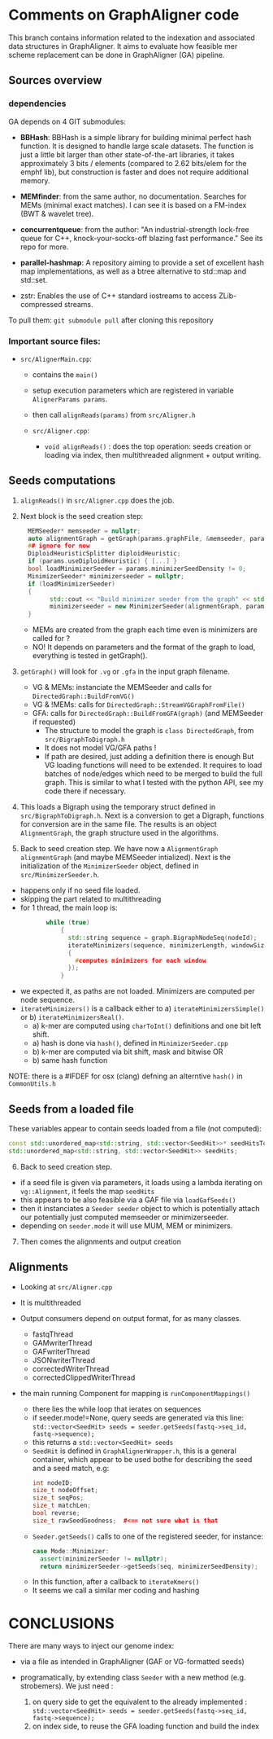 # Comments on GraphAligner code

This branch contains information related to the indexation and associated data structures in GraphAligner.
It aims to evaluate how feasible mer scheme replacement can be done in GraphAligner (GA) pipeline.

## Sources overview

### dependencies

GA depends on 4 GIT submodules: 
- **BBHash**: BBHash is a simple library for building minimal perfect hash function. It is designed to handle large scale datasets. The function is just a little bit larger than other state-of-the-art libraries, it takes approximately 3 bits / elements (compared to 2.62 bits/elem for the emphf lib), but construction is faster and does not require additional memory.

- **MEMfinder**: from the same author, no documentation. Searches for MEMs (minimal exact matches). I can see it is based on a FM-index (BWT & wavelet tree).

- **concurrentqueue**: from the author: "An industrial-strength lock-free queue for C++, knock-your-socks-off blazing fast performance." See its repo for more.

- **parallel-hashmap**: A repository aiming to provide a set of excellent hash map implementations, as well as a btree alternative to std::map and std::set. 

- zstr: Enables the use of C++ standard iostreams to access ZLib-compressed streams.

To pull them: `git submodule pull` after cloning this repository

### Important source files:

- `src/AlignerMain.cpp`: 
    - contains the `main()`
    - setup execution parameters which are registered in variable `AlignerParams params`.
    - then call `alignReads(params)` from `src/Aligner.h`

  - `src/Aligner.cpp`:
    - `void alignReads()` : does the top operation: seeds creation or loading via index, then multithreaded alignment + output writing.

## Seeds computations

1. `alignReads()` in `src/Aligner.cpp` does the job.

2. Next block is the seed creation step:
      ```C++
        MEMSeeder* memseeder = nullptr;
        auto alignmentGraph = getGraph(params.graphFile, &memseeder, params);
        ## ignore for now
        DiploidHeuristicSplitter diploidHeuristic;
        if (params.useDiploidHeuristic) { [...] }
        bool loadMinimizerSeeder = params.minimizerSeedDensity != 0;
        MinimizerSeeder* minimizerseeder = nullptr;
        if (loadMinimizerSeeder)
        {
              std::cout << "Build minimizer seeder from the graph" << std::endl;
              minimizerseeder = new MinimizerSeeder(alignmentGraph, params.minimizerLength, params.minimizerWindowSize, params.numThreads, 1.0 - params.minimizerDiscardMostNumerousFraction);
        }
      ```
      - MEMs are created from the graph each time even is minimizers are called for ?
      - NO! It depends on parameters and the format of the graph to load, everything is tested in getGraph().

3. `getGraph()` will look for `.vg` or `.gfa` in the input graph filename.
      - VG & MEMs: instanciate the MEMSeeder and calls for `DirectedGraph::BuildFromVG()`
      - VG & !MEMs: calls for `DirectedGraph::StreamVGGraphFromFile()`
      - GFA: calls for `DirectedGraph::BuildFromGFA(graph)` (and MEMSeeder if requested)  
         - The structure to model the graph is `class DirectedGraph`, from `src/BigraphToDigraph.h`
         - It does not model VG/GFA paths !
         - If path are desired, just adding a definition there is enough
           But VG loading functions will need to be extended.
           It requires to load batches of node/edges which need to be merged to build the full graph.
           This is similar to what I tested with the python API, see my code there if necessary.

4. This loads a Bigraph using the temporary struct defined in `src/BigraphToDigraph.h`. Next is a conversion to get a Digraph, functions for conversion are in the same file. The results is an object `AlignmentGraph`, the graph structure used in the algorithms.

5. Back to seed creation step. We have now a `AlignmentGraph alignmentGraph` (and maybe MEMSeeder intialized).
Next is the initialization of the `MinimizerSeeder` object, defined in `src/MinimizerSeeder.h`.

  - happens only if no seed file loaded.
  - skipping the part related to multithreading
  - for 1 thread, the main loop is: 
    ```C++
           while (true)
               {
                 std::string sequence = graph.BigraphNodeSeq(nodeId);
                 iterateMinimizers(sequence, minimizerLength, windowSize, [this, &nodeMinimizerStart, &positionDistributor, &kmerPerBucket, &positionPerBucket, &vecPos, positionSize, thread, nodeId](size_t pos, size_t kmer)
                 {
                   #computes minimizers for each window
                 });
               }
    ```
  - we expected it, as paths are not loaded. Minimizers are computed per node sequence.
  - `iterateMinimizers()` is a callback either to a) `iterateMinimizersSimple()` or b) `iterateMinimizersReal()`. 
    - a) k-mer are computed using `charToInt()` definitions and one bit left shift.
    - a) hash is done via `hash()`, defined in `MinimizerSeeder.cpp` 
    - b) k-mer are computed via bit shift, mask and bitwise OR
    - b) same hash function

NOTE: there is a #IFDEF for osx (clang) defning an alterntive `hash()` in `CommonUtils.h`  

## Seeds from a loaded file

These variables appear to contain seeds loaded from a file (not computed):
```C++
const std::unordered_map<std::string, std::vector<SeedHit>>* seedHitsToThreads = nullptr;
std::unordered_map<std::string, std::vector<SeedHit>> seedHits;
```

6. Back to seed creation step.
  - if a seed file is given via parameters, it loads using a lambda iterating on `vg::Alignment`, it feels the map `seedHits`
  - this appears to be also feasible via a GAF file via `loadGafSeeds()`  
  - then it instanciates a `Seeder seeder` object to which is potentially attach our potentially just computed memseeder or minimizerseeder.
  - depending on `seeder.mode` it will use MUM, MEM or minimizers.

7. Then comes the alignments and output creation


## Alignments

- Looking at `src/Aligner.cpp`
- It is multithreaded
- Output consumers depend on output format, for as many classes.
  - fastqThread
  - GAMwriterThread 
  - GAFwriterThread 
  - JSONwriterThread 
  - correctedWriterThread 
  - correctedClippedWriterThread

- the main running Component for mapping is `runComponentMappings()`
  - there lies the while loop that ierates on sequences
  - if seeder.mode!=None, query seeds are generated via this line:
    `std::vector<SeedHit> seeds = seeder.getSeeds(fastq->seq_id, fastq->sequence);`
  - this returns a `std::vector<SeedHit> seeds`
  - `SeedHit` is defined in `GraphAlignerWrapper.h`, this is a general container, which appear to be used bothe for describing the seed and a seed match, e.g:
    ```C++
    int nodeID;
    size_t nodeOffset;
    size_t seqPos;
    size_t matchLen;
    bool reverse;
    size_t rawSeedGoodness;  #<== not sure what is that
    ```
  - `Seeder.getSeeds()` calls to one of the registered seeder, for instance:
    ```C++
    case Mode::Minimizer:
      assert(minimizerSeeder != nullptr);
      return minimizerSeeder->getSeeds(seq, minimizerSeedDensity);
    ```
  - In this function, after a callback to `iterateKmers()`
  - It seems we call a similar mer coding and hashing
    
# CONCLUSIONS

There are many ways to inject our genome index:

- via a file as intended in GraphAligner (GAF or VG-formatted seeds)

- programatically, by extending class `Seeder` with a new method (e.g. strobemers). We just need :
  1. on query side to get the equivalent to the already implemented : `std::vector<SeedHit> seeds = seeder.getSeeds(fastq->seq_id, fastq->sequence);`
  2. on index side, to reuse the GFA loading function and build the index
